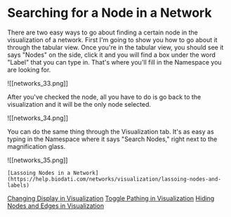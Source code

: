 # Searching for a Node in a Network

There are two easy ways to go about finding a certain node in the visualization of a network. First I'm going to show you how to go about it through the tabular view.
Once you're in the tabular view, you should see it says "Nodes" on the side, click it and you will find a box under the word "Label" that you can type in. That's where you'll fill in the Namespace you are looking for.

![[networks_33.png]]

   After you've checked the node, all you have to do is go back to the visualization and it will be the only node selected.

![[networks_34.png]]

   You can do the same thing through the Visualization tab. It's as easy as typing in the Namespace where it says "Search Nodes," right next to the magnification glass.

![[networks_35.png]]

    [Lassoing Nodes in a Network](https://help.biodati.com/networks/visualization/lassoing-nodes-and-labels)
[Changing Display in Visualization](https://help.biodati.com/networks/visualization/changing-display-in-visualization)
[Toggle Pathing in Visualization](https://help.biodati.com/networks/visualization/toggle-pathing-in-visualization)
[Hiding Nodes and Edges in Visualization](https://help.biodati.com/networks/visualization/hiding-nodes-and-edges-in-visualization)
